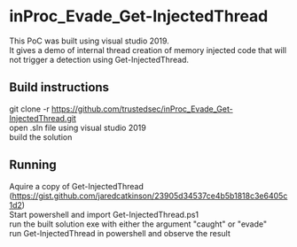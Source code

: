 # inProc_Evade_Get-InjectedThread

This PoC was built using visual studio 2019.  
It gives a demo of internal thread creation of memory injected code that will not trigger a detection using Get-InjectedThread.

## Build instructions
git clone -r https://github.com/trustedsec/inProc_Evade_Get-InjectedThread.git   
open .sln file using visual studio 2019  
build the solution

## Running
Aquire a copy of Get-InjectedThread (https://gist.github.com/jaredcatkinson/23905d34537ce4b5b1818c3e6405c1d2)  
Start powershell and import Get-InjectedThread.ps1  
run the built solution exe with either the argument "caught" or "evade"  
run Get-InjectedThread in powershell and observe the result  
